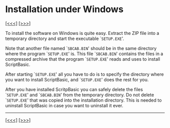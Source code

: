 # Installation under Windows

[\[\<\<\<\]](ug_3.md) [\[\>\>\>\]](ug_3.1.1.md)

To install the software on Windows is quite easy. Extract the ZIP file
into a temporary directory and start the executable \``SETUP.EXE`'.

Note that another file named \``SBCAB.BIN`' should be in the same
directory where the program \``SETUP.EXE`' is. This file \``SBCAB.BIN`'
contains the files in a compressed archive that the program
\``SETUP.EXE`' reads and uses to install ScriptBasic.

After starting \``SETUP.EXE`' all you have to do is to specify the
directory where you want to install ScriptBasic, and \``SETUP.EXE`' does
the rest for you.

After you have installed ScritpBasic you can safely delete the files
\``SETUP.EXE`' and \``SBCAB.BIN`' from the temporary directory. Do not
delete \``SETUP.EXE`' that was copied into the installation directory.
This is needed to uninstall ScriptBasic in case you want to uninstall it
ever.

-----

[\[\<\<\<\]](ug_3.md) [\[\>\>\>\]](ug_3.1.1.md)
